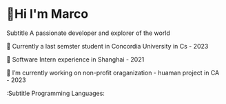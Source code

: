 #  👋Hi I'm Marco 

Subtitle
 A passionate developer and explorer of the world
 
:school: Currently a last semster student in Concordia University in Cs - 2023

:office: Software Intern experience in Shanghai - 2021

🔭 I’m currently working on non-profit oraganization - huaman project in CA - 2023

:Subtitle
Programming Languages:

